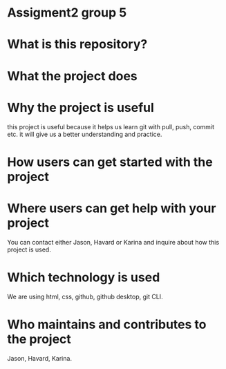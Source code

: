 # Assigment2 group 5
# What is this repository?


# What the project does


# Why the project is useful
this project is useful because it helps us learn git with pull, push, commit etc. it will give us a better understanding and practice.
# How users can get started with the project

# Where users can get help with your project
You can contact either Jason, Havard or Karina and inquire about how this project is used.
# Which technology is used
We are using html, css, github, github desktop, git CLI.
# Who maintains and contributes to the project
Jason, Havard, Karina.